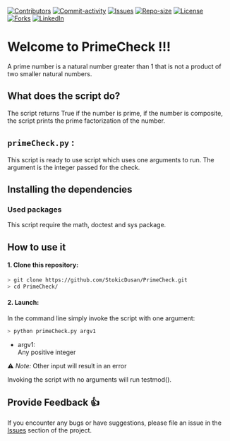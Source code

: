 [![Contributors][contributors-shield]][contributors-url]
[![Commit-activity][commit-activity-shield]][commit-activity-url]
[![Issues][issues-shield]][issues-url]
[![Repo-size][repo-size-shield]][repo-size-url]
[![License][license-shield]][license-url]  
[![Forks][forks-shield]][forks-url]
[![LinkedIn][linkedin-shield]][linkedin-url]

# Welcome to PrimeCheck !!!

A prime number is a natural number greater than 1 that is not a product of two smaller natural numbers.

## What does the script do?
The script returns True if the number is prime, if the number is composite, the script prints the prime factorization of the number.

## `primeCheck.py` :
This script is ready to use script which uses one arguments to run. The argument is the integer passed for the check.

## Installing the dependencies

### Used packages
This script require the math, doctest and sys package.

## How to use it
#### 1. Clone this repository:
```bash
> git clone https://github.com/StokicDusan/PrimeCheck.git
> cd PrimeCheck/
```
#### 2. Launch:
In the command line simply invoke the script with one argument:
```bash
> python primeCheck.py argv1
```
* argv1:  
Any positive integer  

:warning: *Note:* Other input will result in an error

Invoking the script with no arguments will run testmod().

## Provide Feedback 👍

If you encounter any bugs or have suggestions, please file an issue in the
[Issues][issues-url]
section of the project.

[contributors-shield]: https://img.shields.io/github/contributors/StokicDusan/PrimeCheck
[contributors-url]: https://github.com/StokicDusan/PrimeCheck/graphs/contributors
[forks-shield]: https://img.shields.io/github/forks/StokicDusan/PrimeCheck?style=social
[forks-url]: https://github.com/StokicDusan/PrimeCheck/network/members
[issues-shield]: https://img.shields.io/github/issues/StokicDusan/PrimeCheck
[issues-url]: https://github.com/StokicDusan/PrimeCheck/issues
[commit-activity-shield]: https://img.shields.io/github/last-commit/StokicDusan/PrimeCheck
[commit-activity-url]: https://github.com/StokicDusan/PrimeCheck/graphs/commit-activity
[license-url]: https://github.com/StokicDusan/PrimeCheck/blob/main/LICENSE
[license-shield]: https://img.shields.io/github/license/StokicDusan/PrimeCheck
[repo-size-shield]: https://img.shields.io/github/repo-size/StokicDusan/PrimeCheck
[repo-size-url]: https://img.shields.io/github/repo-size/StokicDusan/PrimeCheck
[linkedin-shield]: https://img.shields.io/badge/LinkedIn-0077B5?style=plastice&logo=linkedin&logoColor=white
[linkedin-url]: https://linkedin.com/in/stokicdusan
